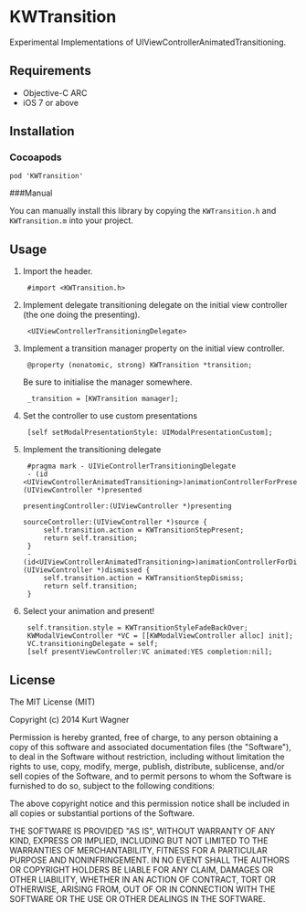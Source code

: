 # KWTransition

Experimental Implementations of UIViewControllerAnimatedTransitioning.

## Requirements

- Objective-C ARC
- iOS 7 or above

## Installation
### Cocoapods

    pod 'KWTransition'

###Manual

You can manually install this library by copying the `KWTransition.h` and `KWTransition.m` into your project.

## Usage

1. Import the header.

        #import <KWTransition.h>

2. Implement delegate transitioning delegate on the initial view controller (the one doing the presenting).

        <UIViewControllerTransitioningDelegate>

3. Implement a transition manager property on the initial view controller.

        @property (nonatomic, strong) KWTransition *transition;

    Be sure to initialise the manager somewhere.
        
        _transition = [KWTransition manager];

4. Set the controller to use custom presentations

        [self setModalPresentationStyle: UIModalPresentationCustom];

5. Implement the transitioning delegate


        #pragma mark - UIVieControllerTransitioningDelegate
        - (id <UIViewControllerAnimatedTransitioning>)animationControllerForPresentedController:(UIViewController *)presented
								                                           presentingController:(UIViewController *)presenting
                                                                               sourceController:(UIViewController *)source {
	        self.transition.action = KWTransitionStepPresent;
	        return self.transition;
        }
        -(id<UIViewControllerAnimatedTransitioning>)animationControllerForDismissedController:(UIViewController *)dismissed {
	        self.transition.action = KWTransitionStepDismiss;
	        return self.transition;
        }

6. Select your animation and present!

        self.transition.style = KWTransitionStyleFadeBackOver;
	    KWModalViewController *VC = [[KWModalViewController alloc] init];
	    VC.transitioningDelegate = self;
	    [self presentViewController:VC animated:YES completion:nil];

## License

The MIT License (MIT)

Copyright (c) 2014 Kurt Wagner

Permission is hereby granted, free of charge, to any person obtaining a copy
of this software and associated documentation files (the "Software"), to deal
in the Software without restriction, including without limitation the rights
to use, copy, modify, merge, publish, distribute, sublicense, and/or sell
copies of the Software, and to permit persons to whom the Software is
furnished to do so, subject to the following conditions:

The above copyright notice and this permission notice shall be included in all
copies or substantial portions of the Software.

THE SOFTWARE IS PROVIDED "AS IS", WITHOUT WARRANTY OF ANY KIND, EXPRESS OR
IMPLIED, INCLUDING BUT NOT LIMITED TO THE WARRANTIES OF MERCHANTABILITY,
FITNESS FOR A PARTICULAR PURPOSE AND NONINFRINGEMENT. IN NO EVENT SHALL THE
AUTHORS OR COPYRIGHT HOLDERS BE LIABLE FOR ANY CLAIM, DAMAGES OR OTHER
LIABILITY, WHETHER IN AN ACTION OF CONTRACT, TORT OR OTHERWISE, ARISING FROM,
OUT OF OR IN CONNECTION WITH THE SOFTWARE OR THE USE OR OTHER DEALINGS IN THE
SOFTWARE.


